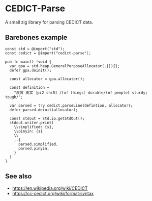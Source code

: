 # CEDICT-Parse

A small zig library for parsing CEDICT data.

## Barebones example

```zig
const std = @import("std");
const cedict = @import("cedict-parse");

pub fn main() !void {
  var gpa = std.heap.GeneralPurposeAllocator(.{}){};
  defer gpa.deinit();

  const allocator = gpa.allocator();

  const definition =
    "皮實 皮实 [pi2 shi5] /(of things) durable/(of people) sturdy; tough/";

  var parsed = try cedict.parseLine(defintion, allocator);
  defer parsed.deinit(allocator);

  const stdout = std.io.getStdOut();
  stdout.writer.print(
    \\simplified: {s},
    \\pinyin: {s}
    \\
    ,.{
      parsed.simplified,
      parsed.pinyin,
    }
  )
}
```

## See also
- https://en.wikipedia.org/wiki/CEDICT
- https://cc-cedict.org/wiki/format:syntax
